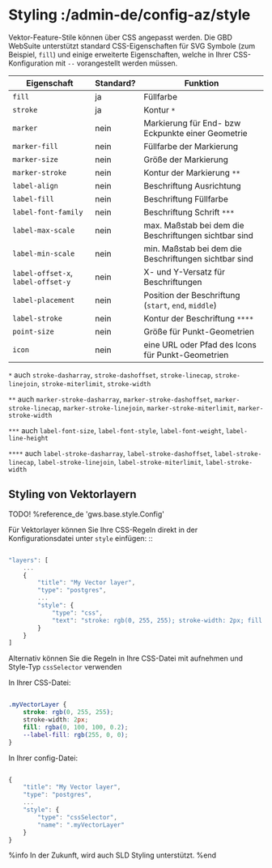 # Styling :/admin-de/config-az/style

Vektor-Feature-Stile können über CSS angepasst werden. Die GBD WebSuite unterstützt standard CSS-Eigenschaften für SVG Symbole (zum Beispiel, ``fill``) und einige erweiterte Eigenschaften, welche in Ihrer CSS-Konfiguration mit ``--`` vorangestellt werden müssen.

| Eigenschaft | Standard? | Funktion |
|---|---|---|
| ``fill`` | ja | Füllfarbe |
| ``stroke`` | ja | Kontur ``*`` |
| ``marker`` | nein | Markierung für End- bzw Eckpunkte einer Geometrie |
| ``marker-fill`` | nein | Füllfarbe der Markierung |
| ``marker-size`` | nein | Größe  der Markierung |
| ``marker-stroke`` | nein | Kontur der Markierung ``**`` |
| ``label-align`` | nein | Beschriftung Ausrichtung |
| ``label-fill`` | nein | Beschriftung Füllfarbe |
| ``label-font-family`` | nein | Beschriftung Schrift ``***`` |
| ``label-max-scale`` | nein | max. Maßstab bei dem die Beschriftungen sichtbar sind |
| ``label-min-scale`` | nein | min. Maßstab bei dem die Beschriftungen sichtbar sind |
| ``label-offset-x``, ``label-offset-y`` | nein | X- und Y-Versatz für Beschriftungen |
| ``label-placement`` | nein | Position der Beschriftung (``start``, ``end``, ``middle``) |
| ``label-stroke`` | nein | Kontur der Beschriftung ``****`` |
| ``point-size`` | nein | Größe für Punkt-Geometrien |
| ``icon`` | nein | eine URL oder Pfad des Icons für Punkt-Geometrien |

``*`` auch ``stroke-dasharray``, ``stroke-dashoffset``, ``stroke-linecap``,  ``stroke-linejoin``, ``stroke-miterlimit``, ``stroke-width``

``**`` auch  ``marker-stroke-dasharray``, ``marker-stroke-dashoffset``, ``marker-stroke-linecap``, ``marker-stroke-linejoin``, ``marker-stroke-miterlimit``, ``marker-stroke-width``

``***`` auch ``label-font-size``, ``label-font-style``, ``label-font-weight``, ``label-line-height``

``****`` auch ``label-stroke-dasharray``, ``label-stroke-dashoffset``, ``label-stroke-linecap``, ``label-stroke-linejoin``, ``label-stroke-miterlimit``, ``label-stroke-width``

## Styling von Vektorlayern

TODO! %reference_de 'gws.base.style.Config'

Für Vektorlayer können Sie Ihre CSS-Regeln direkt in der Konfigurationsdatei unter ``style`` einfügen: ::

```javascript

"layers": [
    ...
    {
        "title": "My Vector layer",
        "type": "postgres",
        ...
        "style": {
            "type": "css",
            "text": "stroke: rgb(0, 255, 255); stroke-width: 2px; fill: rgba(0, 100, 100, 0.2); --label-fill: rgb(255, 0, 0)"
        }
    }
]
```

Alternativ können Sie die Regeln in Ihre CSS-Datei mit aufnehmen und Style-Typ ``cssSelector`` verwenden

In Ihrer CSS-Datei:

```css

.myVectorLayer {
    stroke: rgb(0, 255, 255);
    stroke-width: 2px;
    fill: rgba(0, 100, 100, 0.2);
    --label-fill: rgb(255, 0, 0);
}
```

In Ihrer config-Datei:

```javascript

{
    "title": "My Vector layer",
    "type": "postgres",
    ...
    "style": {
        "type": "cssSelector",
        "name": ".myVectorLayer"
    }
}
```

%info
 In der Zukunft, wird auch SLD Styling unterstützt.
%end
